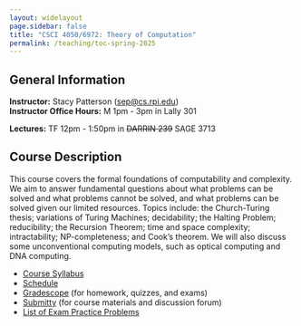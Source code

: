 ```yaml
---
layout: widelayout
page.sidebar: false
title: "CSCI 4050/6972: Theory of Computation"
permalink: /teaching/toc-spring-2025
---
```



## General Information
**Instructor:** Stacy Patterson (sep@cs.rpi.edu)  
**Instructor Office Hours:**  M 1pm - 3pm in Lally 301

**Lectures:** TF 12pm - 1:50pm in ~~DARRIN 239~~ SAGE 3713

## Course Description
This course covers the formal foundations of computability and complexity. 
We aim to answer fundamental questions about what problems can be solved and what problems cannot be solved, 
and what problems can be solved given our limited resources. 
Topics include: the Church-Turing thesis; variations of Turing Machines; decidability; the Halting Problem; 
reducibility; the Recursion Theorem; time and space complexity; intractability; NP-completeness; 
and Cook’s theorem. We will also discuss some unconventional computing models, 
such as optical computing and DNA computing.

- [Course Syllabus](https://docs.google.com/document/d/e/2PACX-1vTBI0svutXVLQRYkZ5S2XtC9kJFO-Kh29jkuvCv4o2nSHet0PyBkiUfbusaxvzZs5bndH5A0xmPRH3B/pub)
- [Schedule](https://docs.google.com/spreadsheets/d/e/2PACX-1vTDTfj59y-f4exYvGLXx3v0RY0AEigA-W0_olumTJjJGR_YMJBNlHSPfPMkXu6HFRm6w26yCe9fIK1D/pubhtml)
- [Gradescope](https://www.gradescope.com/) (for homework, quizzes, and exams)
- [Submitty](https://submitty.cs.rpi.edu/) (for course materials and discussion forum)
- [List of Exam Practice Problems](https://docs.google.com/document/d/e/2PACX-1vTaxKRWhTAD3JlF3S9nEdYmenXLQOS4XrBKMo8IHv2XoxwfeRK0uodvLydEdSTxFWKQlg3321dyK9cj/pub)

